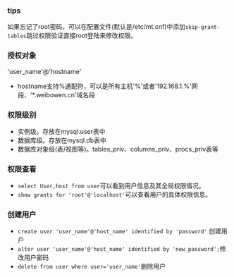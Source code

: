 ### tips
如果忘记了root密码，可以在配置文件(默认是/etc/mt.cnf)中添加`skip-grant-tables`跳过权限验证直接root登陆来修改权限。
### 授权对象
'user_name'@'hostname'
- hostname支持%通配符，可以是所有主机'%'或者'192.168.1.%'网段、'*.weibowen.cn'域名段

### 权限级别
- 实例级。存放在mysql.user表中
- 数据库级。存放在mysql.db表中
- 数据库对象级(表/视图等)。tables_priv、columns_priv、procs_priv表等

### 权限查看
- `select User,host from user`可以看到用户信息及其全局权限情况。
- `show grants for 'root'@'localhost'`可以查看用户的具体权限信息。

### 创建用户
- `create user 'user_name'@'host_name' identified by 'password'`  创建用户
- `alter user 'user_name'@'host_name' identified by 'new_password';`修改用户密码
- `delete from user where user='user_name'`删除用户
